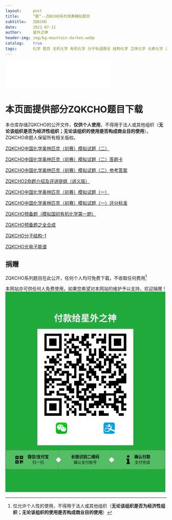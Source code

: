 ```yaml
---
layout:     post
title:      “醛”--ZQKCHO系列竞赛模拟题目
subtitle:   ZQKCHO
date:       2021-07-11
author:     星外之神
header-img: img/bg-mountain-darken.webp
catalog:    true
tags:       化学 题目 无机化学 有机化学 分子轨道理论 结构化学 立体化学 元素化学 ZQKCHO
--- 
```


<iframe frameborder="no" border="0" marginwidth="0" marginheight="0" width="330" height="86" src="//music.163.com/outchain/player?type=2&id=1447584760&auto=1&height=66"></iframe>

# 本页面提供部分ZQKCHO题目下载

本仓库存储ZQKCHO的公开文件，**仅供个人使用**，不得用于法人或其他组织（**无论该组织是否为经济性组织；无论该组织的使用是否构成商业目的使用**）。ZQKCHO命题人保留所有相关版权。

[ZQKCHO中国化学奥林匹克（初赛）模拟试题（二）](https://gitee.com/zqkcho/pubzqkcho/raw/master/ZQKCHO%E4%B8%AD%E5%9B%BD%E5%8C%96%E5%AD%A6%E5%A5%A5%E6%9E%97%E5%8C%B9%E5%85%8B%EF%BC%88%E5%88%9D%E8%B5%9B%EF%BC%89%E6%A8%A1%E6%8B%9F%E8%AF%95%E9%A2%98%EF%BC%88%E4%BA%8C%EF%BC%89.pdf)

[ZQKCHO中国化学奥林匹克（初赛）模拟试题（二）答题卡](https://gitee.com/zqkcho/pubzqkcho/raw/master/ZQKCHO%E4%B8%AD%E5%9B%BD%E5%8C%96%E5%AD%A6%E5%A5%A5%E6%9E%97%E5%8C%B9%E5%85%8B%EF%BC%88%E5%88%9D%E8%B5%9B%EF%BC%89%E6%A8%A1%E6%8B%9F%E8%AF%95%E9%A2%98%EF%BC%88%E4%BA%8C%EF%BC%89_%E7%AD%94%E9%A2%98%E5%8D%A1w.pdf)

[ZQKCHO中国化学奥林匹克（初赛）模拟试题（二）参考答案](https://gitee.com/zqkcho/pubzqkcho/raw/master/ZQKCHO%E4%B8%AD%E5%9B%BD%E5%8C%96%E5%AD%A6%E5%A5%A5%E6%9E%97%E5%8C%B9%E5%85%8B%EF%BC%88%E5%88%9D%E8%B5%9B%EF%BC%89%E6%A8%A1%E6%8B%9F%E8%AF%95%E9%A2%98%EF%BC%88%E4%BA%8C%EF%BC%89%E5%8F%82%E8%80%83%E7%AD%94%E6%A1%88.pdf)

[ZQKCHO2命题介绍及评讲提纲（讲义版）](https://gitee.com/zqkcho/pubzqkcho/raw/master/ZQKCHO2%E5%91%BD%E9%A2%98%E4%BB%8B%E7%BB%8D%E5%8F%8A%E8%AF%84%E8%AE%B2%E6%8F%90%E7%BA%B2(%E8%AE%B2%E4%B9%89%E7%89%88).pdf)

[ZQKCHO中国化学奥林匹克（初赛）模拟试题（一）](https://gitee.com/zqkcho/pubzqkcho/raw/master/ZQKCHO%E5%85%A8%E5%9B%BD%E9%AB%98%E4%B8%AD%E7%94%9F%E5%8C%96%E5%AD%A6%E7%AB%9E%E8%B5%9B(%E5%88%9D%E8%B5%9B)%E6%A8%A1%E6%8B%9F%E8%AF%95%E9%A2%98.pdf)

[ZQKCHO中国化学奥林匹克（初赛）模拟试题（一）评分标准](https://github.com/zqkcho/pubzqkcho/raw/master/ZQKCHO%E8%AF%84%E5%88%86%E6%A0%87%E5%87%86.pdf)

[ZQKCHO预备题（模拟国初有机化学第一题）](https://gitee.com/zqkcho/pubzqkcho/raw/master/ZQKCHO%E9%A2%84%E5%A4%87%E9%A2%98(%E6%A8%A1%E6%8B%9F%E5%9B%BD%E5%88%9D%E6%9C%89%E6%9C%BA%E5%8C%96%E5%AD%A6%E7%AC%AC%E4%B8%80%E9%A2%98).pdf)

[ZQKCHO预备题之全合成](https://gitee.com/zqkcho/pubzqkcho/raw/master/ZQKCHO%E9%A2%84%E5%A4%87%E9%A2%98%E4%B9%8B%E5%85%A8%E5%90%88%E6%88%90.pdf)

[ZQKCHO分子结构-1](https://gitee.com/zqkcho/pubzqkcho/raw/master/ZQKCHO-%E5%88%86%E5%AD%90%E7%BB%93%E6%9E%84-1.pdf)

[ZQKCHO光电子能谱](https://gitee.com/zqkcho/pubzqkcho/raw/master/ZQKCHO-%E5%85%89%E7%94%B5%E5%AD%90%E8%83%BD%E8%B0%B1-1.pdf)

## 捐赠  
ZQKCHO系列题目在此公开，任何个人均可免费下载，不收取任何费用[^1]

本网站亦可供任何人免费使用，如果您希望对本网站的维护予以支持，欢迎捐赠！  
![](/img/donate.webp)

[^1]: 仅允许个人性的使用，不得用于法人或其他组织（**无论该组织是否为经济性组织；无论该组织的使用是否构成商业目的使用**）
